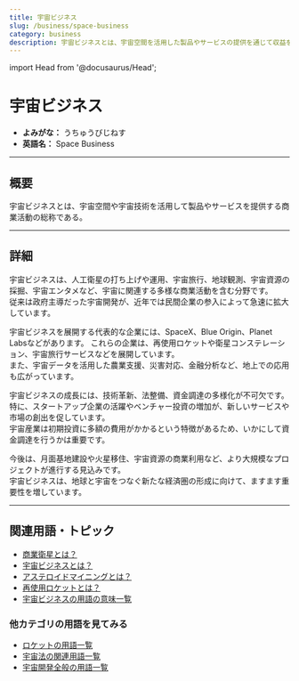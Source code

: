 ```yaml
---
title: 宇宙ビジネス
slug: /business/space-business
category: business
description: 宇宙ビジネスとは、宇宙空間を活用した製品やサービスの提供を通じて収益を得る産業活動の総称である。
---
```


import Head from '@docusaurus/Head';

<Head>
  <script type="application/ld+json">
    {`{
      "@context": "https://schema.org",
      "@type": "DefinedTerm",
      "name": "宇宙ビジネス",
      "inDefinedTermSet": "https://www.space-portal.org",
      "termCode": "business/space-business",
      "description": "宇宙ビジネスとは、宇宙空間を活用した製品やサービスの提供を通じて収益を得る産業活動の総称である。",
      "url": "https://www.space-portal.org/docs/business/space-business"
    }`}
  </script>
</Head>

# 宇宙ビジネス

- **よみがな：** うちゅうびじねす  
- **英語名：** Space Business  

---

## 概要

宇宙ビジネスとは、宇宙空間や宇宙技術を活用して製品やサービスを提供する商業活動の総称である。

---

## 詳細

宇宙ビジネスは、人工衛星の打ち上げや運用、宇宙旅行、地球観測、宇宙資源の採掘、宇宙エンタメなど、宇宙に関連する多様な商業活動を含む分野です。  
従来は政府主導だった宇宙開発が、近年では民間企業の参入によって急速に拡大しています。  

宇宙ビジネスを展開する代表的な企業には、SpaceX、Blue Origin、Planet Labsなどがあります。
これらの企業は、再使用ロケットや衛星コンステレーション、宇宙旅行サービスなどを展開しています。  
また、宇宙データを活用した農業支援、災害対応、金融分析など、地上での応用も広がっています。  

宇宙ビジネスの成長には、技術革新、法整備、資金調達の多様化が不可欠です。  
特に、スタートアップ企業の活躍やベンチャー投資の増加が、新しいサービスや市場の創出を促しています。  
宇宙産業は初期投資に多額の費用がかかるという特徴があるため、いかにして資金調達を行うかは重要です。  

今後は、月面基地建設や火星移住、宇宙資源の商業利用など、より大規模なプロジェクトが進行する見込みです。  
宇宙ビジネスは、地球と宇宙をつなぐ新たな経済圏の形成に向けて、ますます重要性を増しています。

---

## 関連用語・トピック

- [商業衛星とは？](/docs/business/private-space-utilization/)
- [宇宙ビジネスとは？](/docs/business/space-business/)
- [アステロイドマイニングとは？](/docs/business/category/asteroid-mining/)
- [再使用ロケットとは？](/docs/rocket/type/reusable-rocket/)
- [宇宙ビジネスの用語の意味一覧](/docs/category/business/)

### 他カテゴリの用語を見てみる

- [ロケットの用語一覧](/docs/category/rocket/)
- [宇宙法の関連用語一覧](/docs/category/policy/)
- [宇宙開発全般の用語一覧](/docs/category/glossary/)
